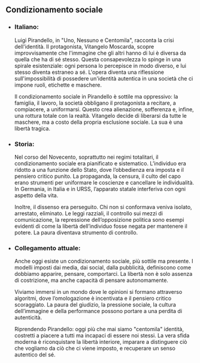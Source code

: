 ## Condizionamento sociale


- ### **Italiano:**  
	Luigi Pirandello, in "Uno, Nessuno e Centomila", racconta la crisi dell'identità. Il protagonista, Vitangelo Moscarda, scopre improvvisamente che l'immagine che gli altri hanno di lui è diversa da quella che ha di sé stesso. Questa consapevolezza lo spinge in una spirale esistenziale: ogni persona lo percepisce in modo diverso, e lui stesso diventa estraneo a sé. L'opera diventa una riflessione sull'impossibilità di possedere un'identità autentica in una società che ci impone ruoli, etichette e maschere.
	
	Il condizionamento sociale in Pirandello è sottile ma oppressivo: la famiglia, il lavoro, la società obbligano il protagonista a recitare, a compiacere, a uniformarsi. Questo crea alienazione, sofferenza e, infine, una rottura totale con la realtà. Vitangelo decide di liberarsi da tutte le maschere, ma a costo della propria esclusione sociale. La sua è una libertà tragica.



- ### **Storia:**  
	Nel corso del Novecento, soprattutto nei regimi totalitari, il condizionamento sociale era pianificato e sistematico. L’individuo era ridotto a una funzione dello Stato, dove l’obbedienza era imposta e il pensiero critico punito. La propaganda, la censura, il culto del capo erano strumenti per uniformare le coscienze e cancellare le individualità. In Germania, in Italia e in URSS, l’apparato statale interferiva con ogni aspetto della vita.
	
	Inoltre, il dissenso era perseguito. Chi non si conformava veniva isolato, arrestato, eliminato. Le leggi razziali, il controllo sui mezzi di comunicazione, la repressione dell’opposizione politica sono esempi evidenti di come la libertà dell’individuo fosse negata per mantenere il potere. La paura diventava strumento di controllo.



- ### **Collegamento attuale:**  
	Anche oggi esiste un condizionamento sociale, più sottile ma presente. I modelli imposti dai media, dai social, dalla pubblicità, definiscono come dobbiamo apparire, pensare, comportarci. La libertà non è solo assenza di costrizione, ma anche capacità di pensare autonomamente.
	
	Viviamo immersi in un mondo dove le opinioni si formano attraverso algoritmi, dove l’omologazione è incentivata e il pensiero critico scoraggiato. La paura del giudizio, la pressione sociale, la cultura dell’immagine e della performance possono portare a una perdita di autenticità.
	
	Riprendendo Pirandello: oggi più che mai siamo "centomila" identità, costretti a piacere a tutti ma incapaci di essere noi stessi. La vera sfida moderna è riconquistare la libertà interiore, imparare a distinguere ciò che vogliamo da ciò che ci viene imposto, e recuperare un senso autentico del sé.